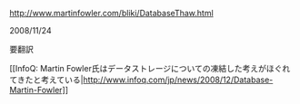 http://www.martinfowler.com/bliki/DatabaseThaw.html

2008/11/24

要翻訳


[[InfoQ: Martin Fowler氏はデータストレージについての凍結した考えがほぐれてきたと考えている|http://www.infoq.com/jp/news/2008/12/Database-Martin-Fowler]]
